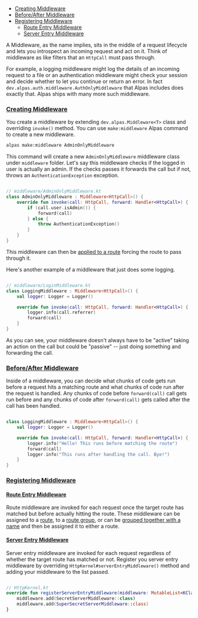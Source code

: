 - [Creating Middleware](#creating-middleware)
- [Before/After Middleware](#before-after)
- [Registering Middleware](#registering-middleware)
    - [Route Entry Middleware](#route-entry-middleware)
    - [Server Entry Middleware](#server-entry-middleware)

A Middleware, as the name implies, sits in the middle of a request lifecycle and lets you introspect an incoming request 
and act on it. Think of middleware as like filters that an `HttpCall` must pass through. 

For example, a logging middleware might log the details of an incoming request to a file or an authentication 
middleware might check your session and decide whether to let you continue or return an error. In fact 
`dev.alpas.auth.middleware.AuthOnlyMiddleware` that Alpas includes does exactly that. Alpas ships with many more
such middleware.

<a name="creating-middleware"></a>
### [Creating Middleware](#creating-middleware)
You create a middleware by extending `dev.alpas.Middleware<T>` class and overriding `invoke()` method. You can use
`make:middleware` Alpas command to create a new middleware.

```bash
alpas make:middleware AdminOnlyMiddleware
```

This command will create a new `AdminOnlyMiddleware` middleware class under `middleware` folder. Let's
say this middleware checks if the logged in user is actually an admin. If the checks passes it forwards the call but 
if not, throws an `AuthenticationException` exception.

<span class="line-numbers" data-start="8">

```kotlin

// middleware/AdminOnlyMiddleware.kt
class AdminOnlyMiddleware : Middleware<HttpCall>() {
    override fun invoke(call: HttpCall, forward: Handler<HttpCall>) {
        if (call.user.isAdmin()) {
            forward(call)
        } else {
            throw AuthenticationException()
        }
    }
}

```

</span>

This middleware can then be [applied to a route](/docs/routing#route-middleware) forcing the route to pass through it.

Here's another example of a middleware that just does some logging.

<span class="line-numbers" data-start="7">

```kotlin

// middleware/LoginMiddleware.kt
class LoggingMiddleware : Middleware<HttpCall>() {
    val logger: Logger = Logger()

    override fun invoke(call: HttpCall, forward: Handler<HttpCall>) {
        logger.info(call.referrer)
        forward(call)
    }
}

```

</span>

As you can see, your middleware doesn't always have to be "active" taking an action on the call but could be "passive" 
-- just doing something and forwarding the call.

<a name="before-after"></a>
### [Before/After Middleware](#before-after)

Inside of a middleware, you can decide what chunks of code gets run before a request hits a matching route and what 
chunks of code run after the request is handled. Any chunks of code before `forward(call)` call gets run before and 
any chunks of code after `forward(call)` gets called after the call has been handled.

<span class="line-numbers" data-start="7">

```kotlin

class LoggingMiddleware : Middleware<HttpCall>() {
    val logger: Logger = Logger()

    override fun invoke(call: HttpCall, forward: Handler<HttpCall>) {
        logger.info("Hello! This runs before matching the route")
        forward(call)
        logger.info("This runs after handling the call. Bye!")
    }
}

```

</span>

<a name="registering-middleware"></a>
### [Registering Middleware](#registering-middleware)

<a name="route-entry-middleware"></a>
#### [Route Entry Middleware](#route-entry-middleware)

Route middleware are invoked for each request once the target route has matched but before actually hitting the route.
These middleware can be assigned to a [route](#/docs/routing#route-middleware), to a 
[route group](#/docs/routing#group-middleware), or can be [grouped together with a name](#named-middleware-group) 
and then be assigned it to either a route.

<a name="server-entry-middleware"></a>
#### [Server Entry Middleware](#server-entry-middleware)

Server entry middleware are invoked for each request regardless of whether the target route has matched or not. 
Register you server entry middleware by overriding `HttpKernel#serverEntryMiddleware()` method and adding your
middleware to the list passed.

<span class="line-numbers" data-start="18">

```kotlin

// HttpKernel.kt
override fun registerServerEntryMiddleware(middleware: MutableList<KClass<out Middleware<HttpCall>>>) {
    middleware.add(SecretServerMiddleware::class)
    middleware.add(SuperSecretServerMiddleware::class)
}

```

</span>
